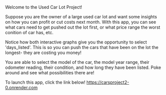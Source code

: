 Welcome to the Used Car Lot Project! 

Suppose you are the owner of a large used car lot and want some insights on how you can profit or cut costs next month. With this app, you can see what cars need to get pushed out the lot first, or what price range the worst conition of car has, etc. 

Notice how both interactive graphs give you the opportunity to select 'days_listed'. This is so you can push the cars that have been on the lot the longest- they are costing you money! 

You are able to select the model of the car, the model year range, their odometer reading, their condition, and how long they have been listed. Poke around and see what possibilities there are! 

To launch this app, click the link below! 
https://carsproject2-0.onrender.com
